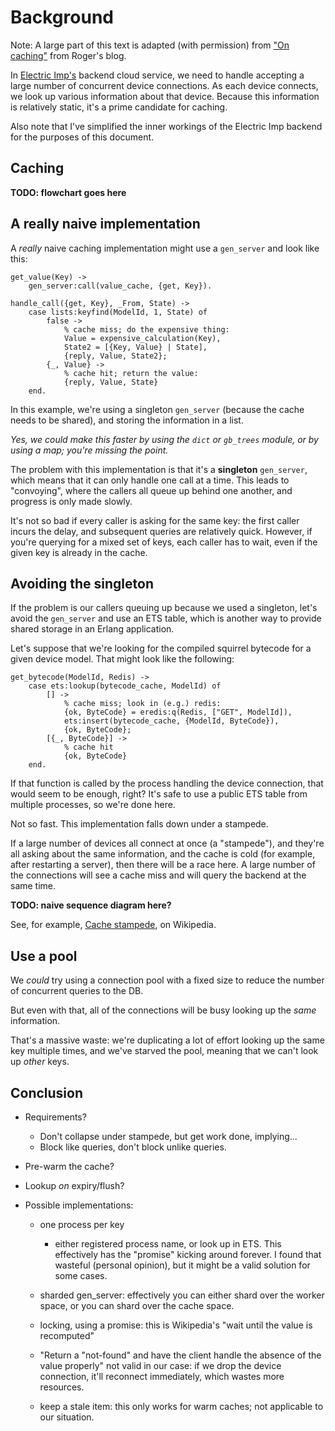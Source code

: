 # Background

Note: A large part of this text is adapted (with permission) from ["On
caching"](on-caching) from Roger's blog.

 [on-caching]: http://blog.differentpla.net/blog/2013/12/29/on-caching/

In [Electric Imp's](electric-imp) backend cloud service, we need to handle
accepting a large number of concurrent device connections. As each device
connects, we look up various information about that device. Because this
information is relatively static, it's a prime candidate for caching.

Also note that I've simplified the inner workings of the Electric Imp backend
for the purposes of this document.

## Caching

**TODO: flowchart goes here**

## A really naive implementation

A *really* naive caching implementation might use a `gen_server`
and look like this:

    get_value(Key) ->
        gen_server:call(value_cache, {get, Key}).

    handle_call({get, Key}, _From, State) ->
        case lists:keyfind(ModelId, 1, State) of
            false ->
                % cache miss; do the expensive thing:
                Value = expensive_calculation(Key),
                State2 = [{Key, Value} | State],
                {reply, Value, State2};
            {_, Value} ->
                % cache hit; return the value:
                {reply, Value, State}
        end.

In this example, we're using a singleton `gen_server` (because the cache needs
to be shared), and storing the information in a list.

*Yes, we could make this faster by using the `dict` or `gb_trees` module, or
by using a map; you're missing the point.*

The problem with this implementation is that it's a **singleton** `gen_server`,
which means that it can only handle one call at a time. This leads to
"convoying", where the callers all queue up behind one another, and progress is
only made slowly.

It's not so bad if every caller is asking for the same key: the first caller
incurs the delay, and subsequent queries are relatively quick. However, if
you're querying for a mixed set of keys, each caller has to wait, even if the
given key is already in the cache.

## Avoiding the singleton

If the problem is our callers queuing up because we used a singleton, let's
avoid the `gen_server` and use an ETS table, which is another way to provide
shared storage in an Erlang application.

Let's suppose that we're looking for the compiled squirrel bytecode for a given
device model. That might look like the following: 


    get_bytecode(ModelId, Redis) ->
        case ets:lookup(bytecode_cache, ModelId) of
            [] ->
                % cache miss; look in (e.g.) redis:
                {ok, ByteCode} = eredis:q(Redis, ["GET", ModelId]),
                ets:insert(bytecode_cache, {ModelId, ByteCode}),
                {ok, ByteCode};
            [{_, ByteCode}] ->
                % cache hit
                {ok, ByteCode}
        end.

If that function is called by the process handling the device connection, that
would seem to be enough, right? It's safe to use a public ETS table from
multiple processes, so we're done here.

Not so fast. This implementation falls down under a stampede.

If a large number of devices all connect at once (a "stampede"), and they're
all asking about the same information, and the cache is cold (for example,
after restarting a server), then there will be a race here. A large number of
the connections will see a cache miss and will query the backend at the same
time.

**TODO: naive sequence diagram here?**

See, for example, [Cache stampede](wiki-cache-stampede), on Wikipedia.

 [wiki-cache-stampede]: https://en.wikipedia.org/wiki/Cache_stampede

## Use a pool

We *could* try using a connection pool with a fixed size to reduce the number
of concurrent queries to the DB.

But even with that, all of the connections will be busy looking up the *same*
information.

That's a massive waste: we're duplicating a lot of effort looking up the same
key multiple times, and we've starved the pool, meaning that we can't look up
*other* keys.

## Conclusion

- Requirements?
  - Don't collapse under stampede, but get work done, implying...
  - Block like queries, don't block unlike queries.
- Pre-warm the cache?
- Lookup _on_ expiry/flush?

- Possible implementations:
  - one process per key
    - either registered process name, or look up in ETS. This effectively has
      the "promise" kicking around forever. I found that wasteful (personal
      opinion), but it might be a valid solution for some cases.
  - sharded gen_server: effectively you can either shard over the worker space,
    or you can shard over the cache space.
  - locking, using a promise: this is Wikipedia's "wait until the value is
    recomputed"

  - "Return a "not-found" and have the client handle the absence of the value
    properly" not valid in our case: if we drop the device connection, it'll
    reconnect immediately, which wastes more resources.
  - keep a stale item: this only works for warm caches; not applicable to our
    situation.
